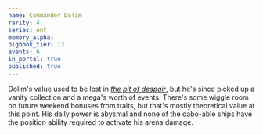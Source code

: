 ```yaml
---
name: Commander Dolim
rarity: 4
series: ent
memory_alpha:
bigbook_tier: 13
events: 6
in_portal: true
published: true
---
```


Dolim's value used to be lost in [_the pit of despair_](https://www.youtube.com/watch?v=z05StkAKKF0), but he's since picked up a vanity collection and a mega's worth of events. There's some wiggle room on future weekend bonuses from traits, but that's mostly theoretical value at this point. His daily power is abysmal and none of the dabo-able ships have the position ability required to activate his arena damage. 
